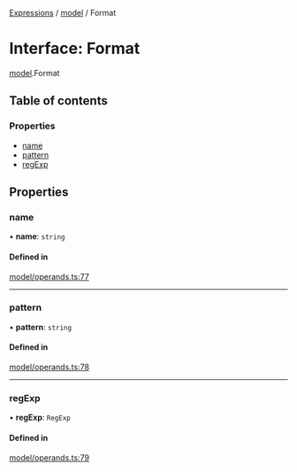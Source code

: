 [Expressions](../README.md) / [model](../modules/model.md) / Format

# Interface: Format

[model](../modules/model.md).Format

## Table of contents

### Properties

- [name](model.Format.md#name)
- [pattern](model.Format.md#pattern)
- [regExp](model.Format.md#regexp)

## Properties

### name

• **name**: `string`

#### Defined in

[model/operands.ts:77](https://github.com/FlavioLionelRita/3xpr/blob/a373ee9/src/lib/model/operands.ts#L77)

___

### pattern

• **pattern**: `string`

#### Defined in

[model/operands.ts:78](https://github.com/FlavioLionelRita/3xpr/blob/a373ee9/src/lib/model/operands.ts#L78)

___

### regExp

• **regExp**: `RegExp`

#### Defined in

[model/operands.ts:79](https://github.com/FlavioLionelRita/3xpr/blob/a373ee9/src/lib/model/operands.ts#L79)
